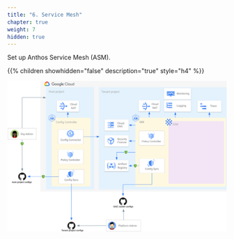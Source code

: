 ```yaml
---
title: "6. Service Mesh"
chapter: true
weight: 7
hidden: true
---
```

Set up Anthos Service Mesh (ASM).

{{% children showhidden="false" description="true" style="h4" %}}

![ASM overview](/images/asm-overview.png?width=50pc)